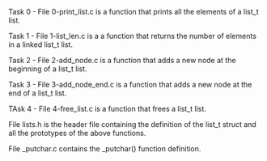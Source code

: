 Task 0 - File 0-print_list.c is a function that prints all the elements of a list_t list.

Task 1 - File 1-list_len.c is a a function that returns the number of elements in a linked list_t list.

Task 2 - File 2-add_node.c is a function that adds a new node at the beginning of a list_t list.

Task 3 - File 3-add_node_end.c is a function that adds a new node at the end of a list_t list.

TAsk 4 - File 4-free_list.c is a function that frees a list_t list.

File lists.h is the header file containing the definition of the list_t struct and all the prototypes of the above functions.

File _putchar.c contains the _putchar() function definition.
